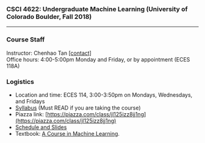 ### CSCI 4622: Undergraduate Machine Learning (University of Colorado Boulder, Fall 2018)
***


### Course Staff

Instructor: Chenhao Tan [\[contact\]](mailto:Chenhao.Tan@colorado.edu)   
Office hours: 4:00-5:00pm Monday and Friday, or by appointment (ECES 118A)

### Logistics

* Location and time: ECES 114, 3:00-3:50pm on Mondays, Wednesdays, and Fridays
* [Syllabus](https://github.com/BoulderDS/CSCI-4622-Machine-Learning-18fa/blob/master/info/syllabus.md) (Must READ if you are taking the course)
* Piazza link: [https://piazza.com/class/jl125izz8jj1ng](https://piazza.com/class/jl125izz8jj1ng)
* [Schedule and Slides](https://github.com/BoulderDS/CSCI-4622-Machine-Learning-18fa/blob/master/info/schedule.md)
* Textbook: [A Course in Machine Learning](http://ciml.info/).



